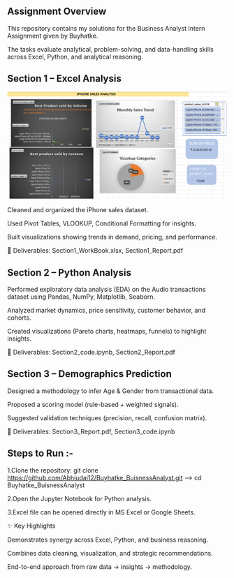 ## Assignment Overview

This repository contains my solutions for the Business Analyst Intern Assignment given by Buyhatke.

The tasks evaluate analytical, problem-solving, and data-handling skills across Excel, Python, and analytical reasoning.

## Section 1 – Excel Analysis
![Excel- Dashboard](buyhatke_dashboard.png)


Cleaned and organized the iPhone sales dataset.

Used Pivot Tables, VLOOKUP, Conditional Formatting for insights.

Built visualizations showing trends in demand, pricing, and performance.

📌 Deliverables: Section1_WorkBook.xlsx, Section1_Report.pdf

## Section 2 – Python Analysis

Performed exploratory data analysis (EDA) on the Audio transactions dataset using Pandas, NumPy, Matplotlib, Seaborn.

Analyzed market dynamics, price sensitivity, customer behavior, and cohorts.

Created visualizations (Pareto charts, heatmaps, funnels) to highlight insights.

📌 Deliverables: Section2_code.ipynb, Section2_Report.pdf

## Section 3 – Demographics Prediction

Designed a methodology to infer Age & Gender from transactional data.

Proposed a scoring model (rule-based + weighted signals).

Suggested validation techniques (precision, recall, confusion matrix).

📌 Deliverables: Section3_Report.pdf, Section3_code.ipynb 

## Steps to Run :-

1.Clone the repository:
git clone https://github.com/Abhiudai12/Buyhatke_BuisnessAnalyst.git  --> cd Buyhatke_BuisnessAnalyst

2.Open the Jupyter Notebook for Python analysis.

3.Excel file can be opened directly in MS Excel or Google Sheets.

✨ Key Highlights

Demonstrates synergy across Excel, Python, and business reasoning.

Combines data cleaning, visualization, and strategic recommendations.

End-to-end approach from raw data → insights → methodology.
